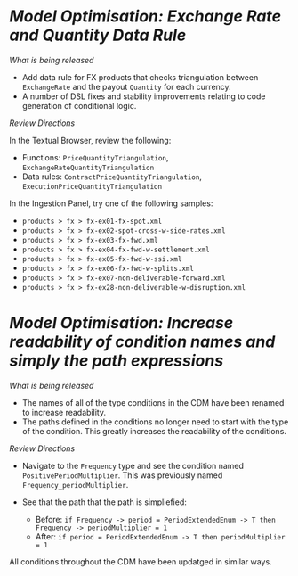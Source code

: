 # *Model Optimisation: Exchange Rate and Quantity Data Rule*

_What is being released_

- Add data rule for FX products that checks triangulation between `ExchangeRate` and the payout `Quantity` for each currency.
- A number of DSL fixes and stability improvements relating to code generation of conditional logic.

_Review Directions_

In the Textual Browser, review the following:

- Functions: `PriceQuantityTriangulation`, `ExchangeRateQuantityTriangulation`
- Data rules: `ContractPriceQuantityTriangulation`, `ExecutionPriceQuantityTriangulation`
 
In the Ingestion Panel, try one of the following samples:
- `products > fx > fx-ex01-fx-spot.xml`
- `products > fx > fx-ex02-spot-cross-w-side-rates.xml`
- `products > fx > fx-ex03-fx-fwd.xml`
- `products > fx > fx-ex04-fx-fwd-w-settlement.xml`
- `products > fx > fx-ex05-fx-fwd-w-ssi.xml`
- `products > fx > fx-ex06-fx-fwd-w-splits.xml`
- `products > fx > fx-ex07-non-deliverable-forward.xml`
- `products > fx > fx-ex28-non-deliverable-w-disruption.xml`

# *Model Optimisation: Increase readability of condition names and simply the path expressions*

_What is being released_

- The names of all of the type conditions in the CDM have been renamed to increase readability.
- The paths defined in the conditions no longer need to start with the type of the condition. This greatly increases the readability of the conditions.

_Review Directions_

- Navigate to the `Frequency` type and see the condition named `PositivePeriodMultiplier`. This was previously named `Frequency_periodMultiplier`.

- See that the path that the path is simpliefied:
  - Before: `if Frequency -> period = PeriodExtendedEnum -> T then Frequency -> periodMultiplier = 1`
  - After: `if period = PeriodExtendedEnum -> T then periodMultiplier = 1`
  
 All conditions throughout the CDM have been updatged in similar ways.
 
